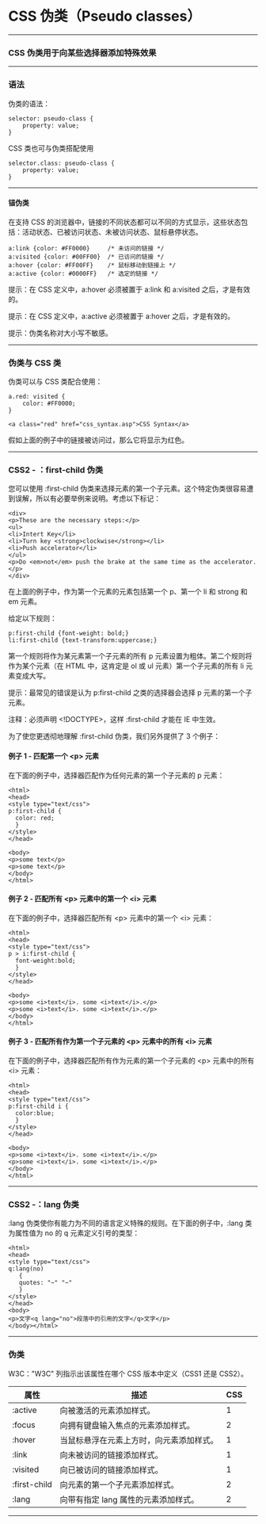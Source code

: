 # CSS 伪类（Pseudo classes）

---

### CSS 伪类用于向某些选择器添加特殊效果

---

### 语法

伪类的语法：

```
selector: pseudo-class {
    property: value;
}
```

CSS 类也可与伪类搭配使用

```
selector.class: pseudo-class {
    property: value;
}
```

---

#### 锚伪类

在支持 CSS 的浏览器中，链接的不同状态都可以不同的方式显示，这些状态包括：活动状态、已被访问状态、未被访问状态、鼠标悬停状态。

```
a:link {color: #FF0000}		/* 未访问的链接 */
a:visited {color: #00FF00}	/* 已访问的链接 */
a:hover {color: #FF00FF}	/* 鼠标移动到链接上 */
a:active {color: #0000FF}	/* 选定的链接 */
```

提示：在 CSS 定义中，a:hover 必须被置于 a:link 和 a:visited 之后，才是有效的。

提示：在 CSS 定义中，a:active 必须被置于 a:hover 之后，才是有效的。

提示：伪类名称对大小写不敏感。

---

### 伪类与 CSS 类

伪类可以与 CSS 类配合使用：

```
a.red: visited {
    color: #FF0000;
}

<a class="red" href="css_syntax.asp">CSS Syntax</a>
```

假如上面的例子中的链接被访问过，那么它将显示为红色。

---

### CSS2 - ：first-child 伪类

您可以使用 :first-child 伪类来选择元素的第一个子元素。这个特定伪类很容易遭到误解，所以有必要举例来说明。考虑以下标记：

```
<div>
<p>These are the necessary steps:</p>
<ul>
<li>Intert Key</li>
<li>Turn key <strong>clockwise</strong></li>
<li>Push accelerator</li>
</ul>
<p>Do <em>not</em> push the brake at the same time as the accelerator.</p>
</div>
```

在上面的例子中，作为第一个元素的元素包括第一个 p、第一个 li 和 strong 和 em 元素。

给定以下规则：

```
p:first-child {font-weight: bold;}
li:first-child {text-transform:uppercase;}
```

第一个规则将作为某元素第一个子元素的所有 p 元素设置为粗体。第二个规则将作为某个元素（在 HTML 中，这肯定是 ol 或 ul 元素）第一个子元素的所有 li 元素变成大写。

提示：最常见的错误是认为 p:first-child 之类的选择器会选择 p 元素的第一个子元素。

注释：必须声明 &lt;!DOCTYPE&gt;，这样 :first-child 才能在 IE 中生效。

为了使您更透彻地理解 :first-child 伪类，我们另外提供了 3 个例子：

#### 例子 1 - 匹配第一个 &lt;p&gt; 元素

在下面的例子中，选择器匹配作为任何元素的第一个子元素的 p 元素：

```
<html>
<head>
<style type="text/css">
p:first-child {
  color: red;
  }
</style>
</head>

<body>
<p>some text</p>
<p>some text</p>
</body>
</html>
```

#### 例子 2 - 匹配所有 &lt;p&gt; 元素中的第一个 &lt;i&gt; 元素

在下面的例子中，选择器匹配所有 &lt;p&gt; 元素中的第一个 &lt;i&gt; 元素：

```
<html>
<head>
<style type="text/css">
p > i:first-child {
  font-weight:bold;
  } 
</style>
</head>

<body>
<p>some <i>text</i>. some <i>text</i>.</p>
<p>some <i>text</i>. some <i>text</i>.</p>
</body>
</html>
```

#### 例子 3 - 匹配所有作为第一个子元素的 &lt;p&gt; 元素中的所有 &lt;i&gt; 元素

在下面的例子中，选择器匹配所有作为元素的第一个子元素的 &lt;p&gt; 元素中的所有 &lt;i&gt; 元素：

```
<html>
<head>
<style type="text/css">
p:first-child i {
  color:blue;
  }
</style>
</head>

<body>
<p>some <i>text</i>. some <i>text</i>.</p>
<p>some <i>text</i>. some <i>text</i>.</p>
</body>
</html>
```

---

### CSS2 -：lang 伪类

:lang 伪类使你有能力为不同的语言定义特殊的规则。在下面的例子中，:lang 类为属性值为 no 的 q 元素定义引号的类型：

```
<html>
<head>
<style type="text/css">
q:lang(no)
   {
   quotes: "~" "~"
   }
</style>
</head>
<body>
<p>文字<q lang="no">段落中的引用的文字</q>文字</p>
</body></html>
```

---

### 伪类

W3C："W3C" 列指示出该属性在哪个 CSS 版本中定义（CSS1 还是 CSS2）。

| 属性 | 描述 | CSS
|------|------|-----
|:active | 向被激活的元素添加样式。| 1
| :focus | 向拥有键盘输入焦点的元素添加样式。| 2
| :hover | 当鼠标悬浮在元素上方时，向元素添加样式。| 1
| :link | 向未被访问的链接添加样式。| 1
| :visited | 向已被访问的链接添加样式。| 1
| :first-child | 向元素的第一个子元素添加样式。| 2
| :lang | 向带有指定 lang 属性的元素添加样式。| 2

---
